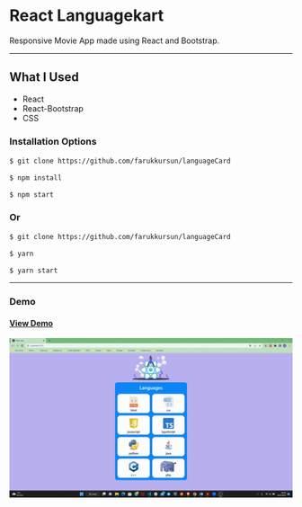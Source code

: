 # React Languagekart

Responsive Movie App made using React and Bootstrap.

<hr />

## What I Used



- React
- React-Bootstrap
- CSS



### Installation Options

```
$ git clone https://github.com/farukkursun/languageCard
```

```
$ npm install
```

```
$ npm start
```

### Or

```
$ git clone https://github.com/farukkursun/languageCard
```

```
$ yarn
```

```
$ yarn start
```

<hr />

### Demo

#### [View Demo](https://faruklanguagescard.netlify.app/)

![Demo](/src/assets/Lcard.gif)